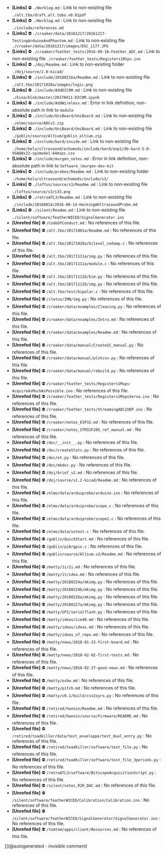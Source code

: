 * __[Links]__ :no_entry: `./Worklog.md` : Link to non-existing file `./alt.tbo/draft.alt.tobo.v0.01pdf`
* __[Links]__ :no_entry: `./Worklog.md` : Link to non-existing file `./include/references.md`
* __[Links]__ :no_entry: `./croaker/data/20161217/20161217-TestingArduinoAndPhantom.md` : Link to non-existing file `./croaker/data/20161217/images/DSC_1177.JPG`
* __[Links]__ :no_entry: `./croaker/feather_tests/2016-09-10-Feather_ADC.md` : Link to non-existing file `./croaker/feather_tests/Registers1Msps.ino`
* __[Links]__ :no_entry: `./doj/Readme.md` : Link to non-existing folder `./doj/source/2.0-kicad/`
* __[Links]__ :no_entry: `./include/20180216a/Readme.md` : Link to non-existing file `./alt.tbo/20171028a/images/logic.png`
* __[Links]__ :no_entry: `./include/AddDICOM.md` : Link to non-existing file `./kina/blob/master/20170411-DICOM.ipynb`
* __[Links]__ :no_entry: `./include/AddWireless.md` : Error in link definition, non-absolute path in link to `module`
* __[Links]__ :no_entry: `./include/UniBoard/UniBoard.md` : Link to non-existing file `./elmo/source/ADCv2.zip`
* __[Links]__ :no_entry: `./include/UniBoard/UniBoard.md` : Link to non-existing file `./goblin/source/Altium/goblin_altium.zip`
* __[Links]__ :no_entry: `./include/bard/inside.md` : Link to non-existing file `./home/kelu/ultrasound/echomods/include/bard/exp1/db-bard-5-0-VGA@0x22-spimode1-64msps.csv`
* __[Links]__ :no_entry: `./include/murgen_notes.md` : Error in link definition, non-absolute path in link to `Software_(murgen-dev-kit`
* __[Links]__ :no_entry: `./include/probes/Readme.md` : Link to non-existing folder `./home/kelu/ultrasound/echomods/include/s3/`
* __[Links]__ :no_entry: `./loftus/source/s3/Readme.md` : Link to non-existing file `./loftus/source/s3/s33.png`
* __[Links]__ :no_entry: `./retroATL3/Readme.md` : Link to non-existing file `./include/20160814/2016-08-14-HackingAUltrasoundProbe.md`
* __[Links]__ :no_entry: `./silent/Readme.md` : Link to non-existing file `./silent/software/featherWICED/SignalGenerator.ino`
* __[Unrefed file]__ :no_entry: `/CodeOfConduct.md` : No references of this file.
* __[Unrefed file]__ :no_entry: `/alt.tbo/20171001a/Readme.md` : No references of this file.
* __[Unrefed file]__ :no_entry: `/alt.tbo/20171028a/bilevel_nodamp.c` : No references of this file.
* __[Unrefed file]__ :no_entry: `/alt.tbo/20171111a/img.py` : No references of this file.
* __[Unrefed file]__ :no_entry: `/alt.tbo/20171111a/module.c` : No references of this file.
* __[Unrefed file]__ :no_entry: `/alt.tbo/20171112b/bim.py` : No references of this file.
* __[Unrefed file]__ :no_entry: `/alt.tbo/20171112b/img.py` : No references of this file.
* __[Unrefed file]__ :no_entry: `/alt.tbo/test/bipolar.c` : No references of this file.
* __[Unrefed file]__ :no_entry: `/cletus/IMN/img.py` : No references of this file.
* __[Unrefed file]__ :no_entry: `/croaker/data/examples/Cleaning.py` : No references of this file.
* __[Unrefed file]__ :no_entry: `/croaker/data/examples/Intro.md` : No references of this file.
* __[Unrefed file]__ :no_entry: `/croaker/data/examples/Readme.md` : No references of this file.
* __[Unrefed file]__ :no_entry: `/croaker/data/manual/CreateSC_manual.py` : No references of this file.
* __[Unrefed file]__ :no_entry: `/croaker/data/manual/plotcsv.py` : No references of this file.
* __[Unrefed file]__ :no_entry: `/croaker/data/manual/rebuild.py` : No references of this file.
* __[Unrefed file]__ :no_entry: `/croaker/feather_tests/Registers1Msps-AcquireAsMuchAsPossible.ino` : No references of this file.
* __[Unrefed file]__ :no_entry: `/croaker/feather_tests/Registers1MspsServo.ino` : No references of this file.
* __[Unrefed file]__ :no_entry: `/croaker/feather_tests/StreamingADC2UDP.ino` : No references of this file.
* __[Unrefed file]__ :no_entry: `/croaker/notes_ESP32.md` : No references of this file.
* __[Unrefed file]__ :no_entry: `/croaker/notes_STM32F205_ref_manual.md` : No references of this file.
* __[Unrefed file]__ :no_entry: `/doc/__init__.py` : No references of this file.
* __[Unrefed file]__ :no_entry: `/doc/createStats.py` : No references of this file.
* __[Unrefed file]__ :no_entry: `/doc/et.py` : No references of this file.
* __[Unrefed file]__ :no_entry: `/doc/mkdoc.py` : No references of this file.
* __[Unrefed file]__ :no_entry: `/doj/brief_v2.md` : No references of this file.
* __[Unrefed file]__ :no_entry: `/doj/source/v1.2-kicad/Readme.md` : No references of this file.
* __[Unrefed file]__ :no_entry: `/elmo/data/arduiprobe/arduino.ino` : No references of this file.
* __[Unrefed file]__ :no_entry: `/elmo/data/arduiprobe/scope.c` : No references of this file.
* __[Unrefed file]__ :no_entry: `/elmo/data/arduiprobe/scope2.c` : No references of this file.
* __[Unrefed file]__ :no_entry: `/elmo/data/ustest.c` : No references of this file.
* __[Unrefed file]__ :no_entry: `/goblin/QuickStart.md` : No references of this file.
* __[Unrefed file]__ :no_entry: `/goblin/pi0/gpio.c` : No references of this file.
* __[Unrefed file]__ :no_entry: `/goblin/source/Altium.v2/Readme.md` : No references of this file.
* __[Unrefed file]__ :no_entry: `/matty/1i/1i.md` : No references of this file.
* __[Unrefed file]__ :no_entry: `/matty/1t/idea.md` : No references of this file.
* __[Unrefed file]__ :no_entry: `/matty/20180224a/mkimg.py` : No references of this file.
* __[Unrefed file]__ :no_entry: `/matty/20180224b/mkimg.py` : No references of this file.
* __[Unrefed file]__ :no_entry: `/matty/20180226a/mkimg.py` : No references of this file.
* __[Unrefed file]__ :no_entry: `/matty/20180227a/mkimg.py` : No references of this file.
* __[Unrefed file]__ :no_entry: `/matty/SPI/serialflash.py` : No references of this file.
* __[Unrefed file]__ :no_entry: `/matty/ideas/ice40.md` : No references of this file.
* __[Unrefed file]__ :no_entry: `/matty/ideas/ideas.md` : No references of this file.
* __[Unrefed file]__ :no_entry: `/matty/ideas_of_repo.md` : No references of this file.
* __[Unrefed file]__ :no_entry: `/matty/news/2018-01-23-first-board.md` : No references of this file.
* __[Unrefed file]__ :no_entry: `/matty/news/2018-02-02-first-tests.md` : No references of this file.
* __[Unrefed file]__ :no_entry: `/matty/news/2018-02-27-good-news.md` : No references of this file.
* __[Unrefed file]__ :no_entry: `/matty/oshw.md` : No references of this file.
* __[Unrefed file]__ :no_entry: `/matty/pitch.md` : No references of this file.
* __[Unrefed file]__ :no_entry: `/matty/v0.1/build/csv2xyrs.py` : No references of this file.
* __[Unrefed file]__ :no_entry: `/retired/hannin/Readme.md` : No references of this file.
* __[Unrefed file]__ :no_entry: `/retired/hannin/source/Firmware/README.md` : No references of this file.
* __[Unrefed file]__ :no_entry: `/retired/toadkiller/data/test_enveloppe/test_dual_entry.py` : No references of this file.
* __[Unrefed file]__ :no_entry: `/retired/toadkiller/software/test_file.py` : No references of this file.
* __[Unrefed file]__ :no_entry: `/retired/toadkiller/software/test_file_3periods.py` : No references of this file.
* __[Unrefed file]__ :no_entry: `/retroATL3/software/BitscopeAcquisitionScript.py` : No references of this file.
* __[Unrefed file]__ :no_entry: `/silent/notes_R2R_DAC.md` : No references of this file.
* __[Unrefed file]__ :no_entry: `/silent/software/featherWICED/Calibration/Calibration.ino` : No references of this file.
* __[Unrefed file]__ :no_entry: `/silent/software/featherWICED/SignalGenerator/SignalGenerator.ino` : No references of this file.
* __[Unrefed file]__ :no_entry: `/tomtom/apps/client/Resources.md` : No references of this file.

[](@autogenerated - invisible comment)